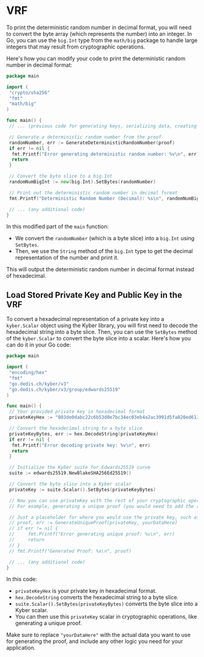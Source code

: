 # VRF

To print the deterministic random number in decimal format, you will need to convert the byte array (which represents the number) into an integer. In Go, you can use the `big.Int` type from the `math/big` package to handle large integers that may result from cryptographic operations.

Here's how you can modify your code to print the deterministic random number in decimal format:

```go
package main

import (
 "crypto/sha256"
 "fmt"
 "math/big"
)

func main() {
 // ... (previous code for generating keys, serializing data, creating and verifying proof)

 // Generate a deterministic random number from the proof
 randomNumber, err := GenerateDeterministicRandomNumber(proof)
 if err != nil {
  fmt.Printf("Error generating deterministic random number: %v\n", err)
  return
 }

 // Convert the byte slice to a big.Int
 randomNumBigInt := new(big.Int).SetBytes(randomNumber)

 // Print out the deterministic random number in decimal format
 fmt.Printf("Deterministic Random Number (Decimal): %s\n", randomNumBigInt.String())

 // ... (any additional code)
}
```

In this modified part of the `main` function:

- We convert the `randomNumber` (which is a byte slice) into a `big.Int` using `SetBytes`.
- Then, we use the `String` method of the `big.Int` type to get the decimal representation of the number and print it.

This will output the deterministic random number in decimal format instead of hexadecimal.

## Load Stored Private Key and Public Key in the VRF

To convert a hexadecimal representation of a private key into a `kyber.Scalar` object using the Kyber library, you will first need to decode the hexadecimal string into a byte slice. Then, you can use the `SetBytes` method of the `kyber.Scalar` to convert the byte slice into a scalar. Here's how you can do it in your Go code:

```go
package main

import (
 "encoding/hex"
 "fmt"
 "go.dedis.ch/kyber/v3"
 "go.dedis.ch/kyber/v3/group/edwards25519"
)

func main() {
 // Your provided private key in hexadecimal format
 privateKeyHex := "003de0dabc22c6b53d0e7bc34ec03eb4a2ac3991d5fa820ed613c000838f4d05"

 // Convert the hexadecimal string to a byte slice
 privateKeyBytes, err := hex.DecodeString(privateKeyHex)
 if err != nil {
  fmt.Printf("Error decoding private key: %v\n", err)
  return
 }

 // Initialize the Kyber suite for Edwards25519 curve
 suite := edwards25519.NewBlakeSHA256Ed25519()

 // Convert the byte slice into a Kyber scalar
 privateKey := suite.Scalar().SetBytes(privateKeyBytes)

 // Now you can use privateKey with the rest of your cryptographic operations
 // For example, generating a unique proof (you would need to add the rest of the relevant code here)

 // Just a placeholder for where you would use the private key, such as generating a proof
 // proof, err := GenerateUniqueProof(privateKey, yourDataHere)
 // if err != nil {
 //     fmt.Printf("Error generating unique proof: %v\n", err)
 //     return
 // }
 // fmt.Printf("Generated Proof: %x\n", proof)

 // ... (any additional code)
}
```

In this code:

- `privateKeyHex` is your private key in hexadecimal format.
- `hex.DecodeString` converts the hexadecimal string to a byte slice.
- `suite.Scalar().SetBytes(privateKeyBytes)` converts the byte slice into a Kyber scalar.
- You can then use this `privateKey` scalar in cryptographic operations, like generating a unique proof.

Make sure to replace `"yourDataHere"` with the actual data you want to use for generating the proof, and include any other logic you need for your application.
